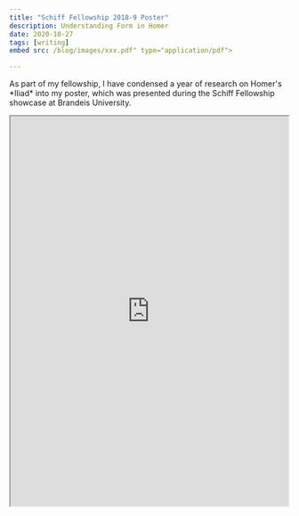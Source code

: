 ```yaml
---
title: "Schiff Fellowship 2018-9 Poster"
description: Understanding Form in Homer
date: 2020-10-27
tags: [writing]
embed src: /blog/images/xxx.pdf" type="application/pdf">

---
```

<p>As part of my fellowship, I have condensed a year of research on Homer's *Iliad* into my poster, which was presented during the Schiff Fellowship showcase at Brandeis University. </p>


<iframe src="https://drive.google.com/file/d/1rXR69JBHyiTuDRuo-2aycRup7oQ8A_yo/preview" width="500px%" height="700px"></iframe>  

